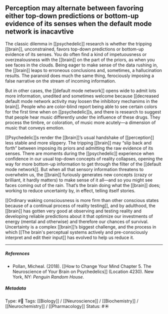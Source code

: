 ## Perception may alternate between favoring either top-down predictions or bottom-up evidence of its senses when the default mode network is inacavtive  # 

The classic dilemma in [[psychedelic]] research is whether the tripping [[brain]], unconstrained, favors top-down predictions or bottom-up evidence of its senses. You do often find a kind of impetuousness or overzealousness with the [[brain]]  on the part of the priors, as when you see faces in the clouds. Being eager to make sense of the data rushing in, the [[brain]] leaps to erroneous conclusions and, sometimes, a hallucination results. The paranoid does much the same thing, ferociously imposing a false narrative on the stream of incoming information.

But in other cases, the [[default mode network]] opens wide to admit lots more information, unedited and sometimes welcome because [[decreased default mode network activity may loosen the inhibitory mechanims in the brain]]. People who are color-blind report being able to see certain colors for the first time when on [[psychedelic]]s, and there is research to suggest that people hear music differently under the influence of these drugs. They process the timbre, or coloration, of music more acutely—a dimension of music that conveys emotion.

[[Psychedelic]]s render the [[brain]]’s usual handshake of [[perception]] less stable and more slippery. The tripping [[brain]] may “slip back and forth” between imposing its priors and admitting the raw evidence of its senses. There are moments during the [[psychedelic]] experience when confidence in our usual top-down concepts of reality collapses, opening the way for more bottom-up information to get through the filter of the [[default mode network]]. But when all that sensory information threatens to overwhelm us, the [[brain]] furiously generates new concepts (crazy or brilliant, it hardly matters) to make sense of it all—and so you might see faces coming out of the rain. That’s the brain doing what the [[brain]] does; working to reduce uncertainty by, in effect, telling itself stories.

[[Ordinary waking consciousness is more firm than other conscious states because of a continual process of reality testing]], and by adulthood, the [[brain]] has gotten very good at observing and testing reality and developing reliable predictions about it that optimize our investments of energy (mental and otherwise) and therefore our chances of survival. Uncertainty is a complex [[brain]]’s biggest challenge, and the process in which [[The brain's perceptual systems actively and pre-consciously interpret and edit their input]] has evolved to help us reduce it.

___

##### References

- Pollan, Micheal. (2018). [[How to Change Your Mind Chapter 5. The Neuroscience of Your Brain on Psychedelics]] (Location 4230). New York, NY: _Penguin Random House_. 

##### Metadata

Type: #🔴 
Tags: [[Biology]] / [[Neuroscience]] / [[Biochemistry]] / [[Neurochemistry]] / [[Pharmacology]] 
Status: #☀️ 